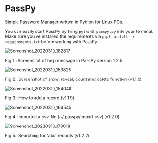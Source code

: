 # PassPy
Simple Password Manager written in Python for Linux PCs.

You can easily start PassPy by tying `python3 passpy.py` into your terminal. 
Make sure you've installed the requirements via `pip3 install -r requirements.txt` before working with PassPy.

![Screenshot_20220310_182817](https://user-images.githubusercontent.com/8721711/157720757-3e01f8e6-2fea-478b-b418-6900fd9590af.png)

Fig 1.: Screenshot of help message in PassPy version 1.2.5

![Screenshot_20220310_153826](https://user-images.githubusercontent.com/8721711/157685145-8705661e-c381-4fe1-a824-0b82c0391042.png)

Fig 2.: Screenshot of show, reveal, count and delete function (v1.1.9)

![Screenshot_20220310_154040](https://user-images.githubusercontent.com/8721711/157685175-5ae42a12-9161-4565-a5a0-94e9096461f2.png)

Fig 3.: How to add a record (v1.1.9)

![Screenshot_20220310_164545](https://user-images.githubusercontent.com/8721711/157698778-7d34bf65-9eb4-4e5f-99b4-9b62eb9412c0.png)

Fig 4.: Imported a csv-file (~/.passpy/import.csv) (v1.2.0)

![Screenshot_20220310_173018](https://user-images.githubusercontent.com/8721711/157709689-5d6ea848-75c7-49ac-bc45-ce67c105d5b9.png)

Fig 5.: Searching for 'abc' records (v1.2.2)
